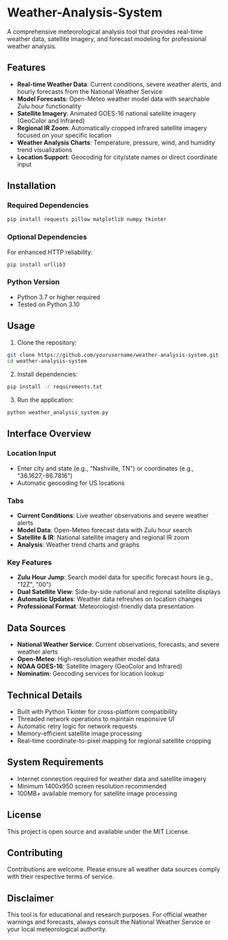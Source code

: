 # Weather-Analysis-System 
A comprehensive meteorological analysis tool that provides real-time weather data, satellite imagery, and forecast modeling for professional weather analysis.

## Features

- **Real-time Weather Data**: Current conditions, severe weather alerts, and hourly forecasts from the National Weather Service
- **Model Forecasts**: Open-Meteo weather model data with searchable Zulu hour functionality
- **Satellite Imagery**: Animated GOES-16 national satellite imagery (GeoColor and Infrared)
- **Regional IR Zoom**: Automatically cropped infrared satellite imagery focused on your specific location
- **Weather Analysis Charts**: Temperature, pressure, wind, and humidity trend visualizations
- **Location Support**: Geocoding for city/state names or direct coordinate input

## Installation

### Required Dependencies

```bash
pip install requests pillow matplotlib numpy tkinter
```

### Optional Dependencies

For enhanced HTTP reliability:
```bash
pip install urllib3
```

### Python Version
- Python 3.7 or higher required
- Tested on Python 3.10

## Usage

1. Clone the repository:
```bash
git clone https://github.com/yourusername/weather-analysis-system.git
cd weather-analysis-system
```

2. Install dependencies:
```bash
pip install -r requirements.txt
```

3. Run the application:
```bash
python weather_analysis_system.py
```

## Interface Overview

### Location Input
- Enter city and state (e.g., "Nashville, TN") or coordinates (e.g., "36.1627,-86.7816")
- Automatic geocoding for US locations

### Tabs
- **Current Conditions**: Live weather observations and severe weather alerts
- **Model Data**: Open-Meteo forecast data with Zulu hour search
- **Satellite & IR**: National satellite imagery and regional IR zoom
- **Analysis**: Weather trend charts and graphs

### Key Features
- **Zulu Hour Jump**: Search model data for specific forecast hours (e.g., "12Z", "00")
- **Dual Satellite View**: Side-by-side national and regional satellite displays
- **Automatic Updates**: Weather data refreshes on location changes
- **Professional Format**: Meteorologist-friendly data presentation

## Data Sources

- **National Weather Service**: Current observations, forecasts, and severe weather alerts
- **Open-Meteo**: High-resolution weather model data
- **NOAA GOES-16**: Satellite imagery (GeoColor and Infrared)
- **Nominatim**: Geocoding services for location lookup

## Technical Details

- Built with Python Tkinter for cross-platform compatibility
- Threaded network operations to maintain responsive UI
- Automatic retry logic for network requests
- Memory-efficient satellite image processing
- Real-time coordinate-to-pixel mapping for regional satellite cropping

## System Requirements

- Internet connection required for weather data and satellite imagery
- Minimum 1400x950 screen resolution recommended
- 100MB+ available memory for satellite image processing

## License

This project is open source and available under the MIT License.

## Contributing

Contributions are welcome. Please ensure all weather data sources comply with their respective terms of service.

## Disclaimer

This tool is for educational and research purposes. For official weather warnings and forecasts, always consult the National Weather Service or your local meteorological authority.
